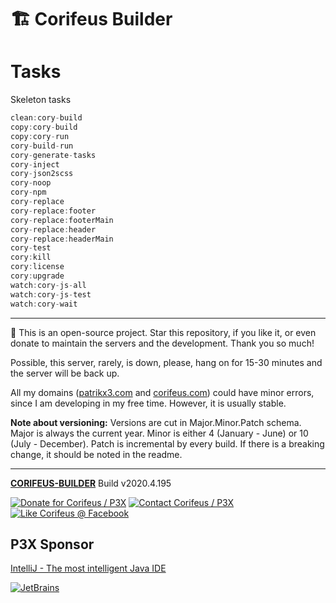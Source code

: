 [//]: #@corifeus-header

# 🏗️ Corifeus Builder

                        
[//]: #@corifeus-header:end

# Tasks
        
Skeleton tasks
        
```js        
clean:cory-build
copy:cory-build
copy:cory-run
cory-build-run
cory-generate-tasks
cory-inject
cory-json2scss
cory-noop
cory-npm
cory-replace
cory-replace:footer
cory-replace:footerMain
cory-replace:header
cory-replace:headerMain
cory-test
cory:kill
cory:license
cory:upgrade
watch:cory-js-all
watch:cory-js-test
watch:cory-wait
```

[//]: #@corifeus-footer

---

🙏 This is an open-source project. Star this repository, if you like it, or even donate to maintain the servers and the development. Thank you so much!

Possible, this server, rarely, is down, please, hang on for 15-30 minutes and the server will be back up.

All my domains ([patrikx3.com](https://patrikx3.com) and [corifeus.com](https://corifeus.com)) could have minor errors, since I am developing in my free time. However, it is usually stable.

**Note about versioning:** Versions are cut in Major.Minor.Patch schema. Major is always the current year. Minor is either 4 (January - June) or 10 (July - December). Patch is incremental by every build. If there is a breaking change, it should be noted in the readme.


---

[**CORIFEUS-BUILDER**](https://corifeus.com/corifeus-builder) Build v2020.4.195

[![Donate for Corifeus / P3X](https://img.shields.io/badge/Donate-Corifeus-003087.svg)](https://www.paypal.com/cgi-bin/webscr?cmd=_s-xclick&hosted_button_id=QZVM4V6HVZJW6)  [![Contact Corifeus / P3X](https://img.shields.io/badge/Contact-P3X-ff9900.svg)](https://www.patrikx3.com/en/front/contact) [![Like Corifeus @ Facebook](https://img.shields.io/badge/LIKE-Corifeus-3b5998.svg)](https://www.facebook.com/corifeus.software)


## P3X Sponsor

[IntelliJ - The most intelligent Java IDE](https://www.jetbrains.com/?from=patrikx3)

[![JetBrains](https://cdn.corifeus.com/assets/svg/jetbrains-logo.svg)](https://www.jetbrains.com/?from=patrikx3)




[//]: #@corifeus-footer:end
